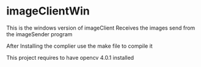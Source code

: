 # imageClientWin

This is the windows version of imageClient
Receives the images send from the imageSender program

After Installing the complier use the make file to compile it

This project requires to have opencv 4.0.1 installed
